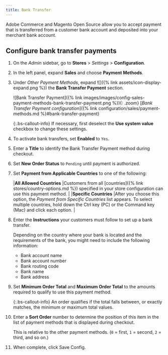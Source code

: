 ```yaml
---
title: Bank Transfer
---
```


Adobe Commerce and Magento Open Source allow you to accept payment that is transferred from a customer bank account and deposited into your merchant bank account.

## Configure bank transfer payments

1. On the _Admin_ sidebar, go to **Stores** > _Settings_ > **Configuration**.

1. In the left panel, expand **Sales** and choose **Payment Methods**.

1. Under _Other Payment Methods_, expand ![]({% link assets/icon-display-expand.png %}) the **Bank Transfer Payment** section.

   ![Bank Transfer Payment]({% link images/images/config-sales-payment-methods-bank-transfer-payment.png %}){: .zoom}
   [_Bank Transfer Payment configuration_]({% link configuration/sales/payment-methods.md %}#bank-transfer-payment)

   {:.bs-callout-info}
   If necessary, first deselect the **Use system value** checkbox to change these settings.

1. To activate bank transfers, set **Enabled** to `Yes`.

1. Enter a **Title** to identify the Bank Transfer Payment method during checkout.

1. Set **New Order Status** to `Pending` until payment is authorized.

1. Set **Payment from Applicable Countries** to one of the following:

   |**All Allowed Countries** |Customers from all [countries]({% link stores/country-options.md %}) specified in your store configuration can use this payment method. |
   |**Specific Countries** |After you choose this option, the _Payment from Specific Countries_ list appears. To select multiple countries, hold down the Ctrl key (PC) or the Command key (Mac) and click each option. |

1. Enter the **Instructions** your customers must follow to set up a bank transfer.

   Depending on the country where your bank is located and the requirements of the bank, you might need to include the following information:

   - Bank account name
   - Bank account number
   - Bank routing code
   - Bank name
   - Bank address

1. Set **Minimum Order Total** and **Maximum Order Total** to the amounts required to qualify to use this payment method.

   {:.bs-callout-info}
   An order qualifies if the total falls between, or exactly matches, the minimum or maximum total values.

1. Enter a **Sort Order** number to determine the position of this item in the list of payment methods that is displayed during checkout.

   This is relative to the other payment methods. (`0` = first, `1` = second, `2` = third, and so on.)

1. When complete, click <span class="btn">Save Config</span>.
